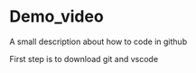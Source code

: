 # Demo_video
A small description about how to code in github

First step is to download git and vscode

